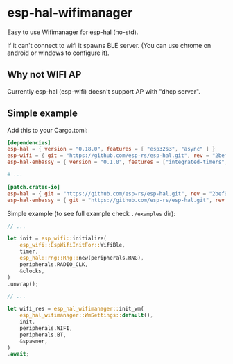 # esp-hal-wifimanager
Easy to use Wifimanager for esp-hal (no-std).

If it can't connect to wifi it spawns BLE server. (You can use chrome on android or windows to configure it).

## Why not WIFI AP
Currently esp-hal (esp-wifi) doesn't support AP with "dhcp server".

## Simple example
Add this to your Cargo.toml:
```toml
[dependencies]
esp-hal = { version = "0.18.0", features = [ "esp32s3", "async" ] }
esp-wifi = { git = "https://github.com/esp-rs/esp-hal.git", rev = "2bef914e7c01b5ea598bff79caa4d4b3f0f99faa", package = "esp-wifi", features = [ "esp32s3", "phy-enable-usb", "coex" ] }
esp-hal-embassy = { version = "0.1.0", features = ["integrated-timers", "esp32s3"] }

# ...

[patch.crates-io]
esp-hal = { git = "https://github.com/esp-rs/esp-hal.git", rev = "2bef914e7c01b5ea598bff79caa4d4b3f0f99faa", package = "esp-hal" } 
esp-hal-embassy = { git = "https://github.com/esp-rs/esp-hal.git", rev = "2bef914e7c01b5ea598bff79caa4d4b3f0f99faa", package = "esp-hal-embassy" } 
```

Simple example (to see full example check `./examples` dir):
```rust
// ...

let init = esp_wifi::initialize(
    esp_wifi::EspWifiInitFor::WifiBle,
    timer,
    esp_hal::rng::Rng::new(peripherals.RNG),
    peripherals.RADIO_CLK,
    &clocks,
)
.unwrap();

// ...

let wifi_res = esp_hal_wifimanager::init_wm(
    esp_hal_wifimanager::WmSettings::default(),
    init,
    peripherals.WIFI,
    peripherals.BT,
    &spawner,
)
.await;
```
